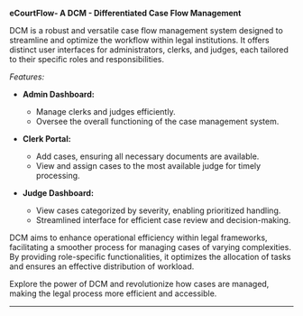 **eCourtFlow- A DCM - Differentiated Case Flow Management**

DCM is a robust and versatile case flow management system designed to streamline and optimize the workflow within legal institutions. It offers distinct user interfaces for administrators, clerks, and judges, each tailored to their specific roles and responsibilities.

*Features:*

- **Admin Dashboard:**
  - Manage clerks and judges efficiently.
  - Oversee the overall functioning of the case management system.

- **Clerk Portal:**
  - Add cases, ensuring all necessary documents are available.
  - View and assign cases to the most available judge for timely processing.

- **Judge Dashboard:**
  - View cases categorized by severity, enabling prioritized handling.
  - Streamlined interface for efficient case review and decision-making.

DCM aims to enhance operational efficiency within legal frameworks, facilitating a smoother process for managing cases of varying complexities. By providing role-specific functionalities, it optimizes the allocation of tasks and ensures an effective distribution of workload.

Explore the power of DCM and revolutionize how cases are managed, making the legal process more efficient and accessible.

---

